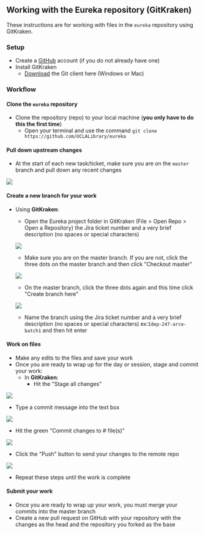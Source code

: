 ## Working with the Eureka repository (GitKraken)

These instructions are for working with files in the `eureka` repository using GitKraken.

### Setup
* Create a [GitHub](https://docs.github.com/en/github/getting-started-with-github/signing-up-for-a-new-github-account) account (if you do not already have one)
* Install GitKraken
  * [Download](https://gitkraken.com/download) the Git client here (Windows or Mac)

### Workflow

#### Clone the `eureka` repository
  * Clone the repository (repo) to your local machine (**you only have to do this the first time**)
    * Open your terminal and use the command `git clone https://github.com/UCLALibrary/eureka`


#### Pull down upstream changes
* At the start of each new task/ticket, make sure you are on the `master` branch and pull down any recent changes


![](/Users/jaketompkins97/Desktop/Pull_Upstream.png)


#### Create a new branch for your work
* Using **GitKraken**:
  * Open the Eureka project folder in GitKraken (File > Open Repo > Open a Repository) the Jira ticket number and a very brief description (no spaces or special characters)


  ![](/Users/jaketompkins97/Desktop/Open_Repo.png)


  * Make sure you are on the master branch. If you are not, click the three dots on the master branch and then click "Checkout master"


  ![](/Users/jaketompkins97/Desktop/Checkout_Master.png)


  * On the master branch, click the three dots again and this time click "Create branch here"


  ![](/Users/jaketompkins97/Desktop/Create_Branch.png)


  * Name the branch using the Jira ticket number and a very brief description (no spaces or special characters) ex:`Idep-247-arce-batch1` and then hit enter


#### Work on files
* Make any edits to the files and save your work
* Once you are ready to wrap up for the day or session, stage and commit your work:
  * In **GitKraken**:
    * Hit the "Stage all changes"


![](/Users/jaketompkins97/Desktop/Stage_Changes.png)


* Type a commit message into the text box


![](/Users/jaketompkins97/Desktop/Write_Commit.png)


* Hit the green "Commit changes to # file(s)"


![](/Users/jaketompkins97/Desktop/Final_Commit_Changes.png)


* Click the "Push" button to send your changes to the remote repo


![](/Users/jaketompkins97/Desktop/Push_Changes.png)


* Repeat these steps until the work is complete


#### Submit your work
* Once you are ready to wrap up your work, you must merge your commits into the master branch
* Create a new pull request on GitHub with your repository with the changes as the head and the repository you forked as the base

